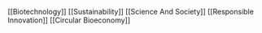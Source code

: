 [[Biotechnology]]
[[Sustainability]]
[[Science And Society]]
[[Responsible Innovation]]
[[Circular Bioeconomy]]
